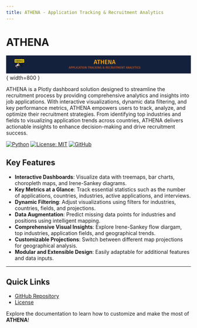 ```yaml
---
title: ATHENA - Application Tracking & Recruitment Analytics
---
```


# ATHENA

![ATHENA Screenshot](assets/athena-banner.png){ width=800 }

ATHENA is a Plotly dashboard solution designed to streamline the recruitment process by providing comprehensive analytics and insights into job applications. With interactive visualizations, dynamic data filtering, and key performance metrics, ATHENA empowers users to track, analyze, and optimize their recruitment strategies. From identifying top industries and fields to visualizing application trends across countries, ATHENA delivers actionable insights to enhance decision-making and drive recruitment success.

[![Python](https://img.shields.io/badge/Python-3.10%2B-darkcyan)](https://github.com/fox-techniques/athena-recruitment-analytics)
[![License: MIT](https://img.shields.io/badge/License-MIT-orange.svg)]()
[![GitHub](https://img.shields.io/badge/GitHub-athena--recruitment--analytics-181717?logo=github)](https://github.com/fox-techniques/athena-recruitment-analytics)


## Key Features

- **Interactive Dashboards**: Visualize data with treemaps, bar charts, choropleth maps, and Irene-Sankey diagrams.
- **Key Metrics at a Glance**: Track essential statistics such as the number of applications, countries, industries, active applications, and interviews.
- **Dynamic Filtering**: Adjust visualizations using filters for industries, countries, fields, and projections.
- **Data Augmentation**: Predict missing data points for industries and positions using intelligent mapping.
- **Comprehensive Visual Insights**: Explore Irene-Sankey flow diargam, top industries, application fields, and geographical trends.
- **Customizable Projections**: Switch between different map projections for geographical analysis.
- **Modular and Extensible Design**: Easily adaptable for additional features and data inputs.
---

## Quick Links

- [GitHub Repository](https://github.com/fox-techniques/athena-recruitment-analytics)
- [License](https://github.com/fox-techniques/athena-recuitment-analytics/blob/main/LICENSE)

Explore the documentation to learn how to customize and make the most of **ATHENA**!
